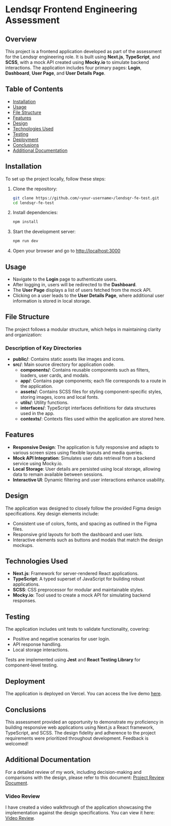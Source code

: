 # Lendsqr Frontend Engineering Assessment

## Overview

This project is a frontend application developed as part of the assessment for the Lendsqr engineering role. It is built using **Next.js**, **TypeScript**, and **SCSS**, with a mock API created using **Mocky.io** to simulate backend interactions. The application includes four primary pages: **Login**, **Dashboard**, **User Page**, and **User Details Page**.

## Table of Contents

-   [Installation](#installation)
-   [Usage](#usage)
-   [File Structure](#file-structure)
-   [Features](#features)
-   [Design](#design)
-   [Technologies Used](#technologies-used)
-   [Testing](#testing)
-   [Deployment](#deployment)
-   [Conclusions](#conclusions)
-   [Additional Documentation](#additional-documentation)

## Installation

To set up the project locally, follow these steps:

1. Clone the repository:

    ```bash
    git clone https://github.com/<your-username>/lendsqr-fe-test.git
    cd lendsqr-fe-test

    ```

2. Install dependencies:

    ```bash
    npm install

    ```

3. Start the development server:

    ```bash
    npm run dev

    ```

4. Open your browser and go to [http://localhost:3000](http://localhost:3000)

## Usage

-   Navigate to the **Login** page to authenticate users.
-   After logging in, users will be redirected to the **Dashboard**.
-   The **User Page** displays a list of users fetched from the mock API.
-   Clicking on a user leads to the **User Details Page**, where additional user information is stored in local storage.

## File Structure

The project follows a modular structure, which helps in maintaining clarity and organization:

### Description of Key Directories

-   **public/**: Contains static assets like images and icons.
-   **src/**: Main source directory for application code.
    -   **components/**: Contains reusable components such as filters, loaders, user cards, and modals.
    -   **app/**: Contains page components; each file corresponds to a route in the application.
    -   **assets/**: Contains SCSS files for styling component-specific styles, storing images, icons and local fonts.
    -   **utils/**: Utility functions.
    -   **interfaces/**: TypeScript interfaces definitions for data structures used in the app.
    -   **contexts/**: Contexts files used within the application are stored here.

## Features

-   **Responsive Design**: The application is fully responsive and adapts to various screen sizes using flexible layouts and media queries.
-   **Mock API Integration**: Simulates user data retrieval from a backend service using Mocky.io.
-   **Local Storage**: User details are persisted using local storage, allowing data to remain available between sessions.
-   **Interactive UI**: Dynamic filtering and user interactions enhance usability.

## Design

The application was designed to closely follow the provided Figma design specifications. Key design elements include:

-   Consistent use of colors, fonts, and spacing as outlined in the Figma files.
-   Responsive grid layouts for both the dashboard and user lists.
-   Interactive elements such as buttons and modals that match the design mockups.

## Technologies Used

-   **Next.js**: Framework for server-rendered React applications.
-   **TypeScript**: A typed superset of JavaScript for building robust applications.
-   **SCSS**: CSS preprocessor for modular and maintainable styles.
-   **Mocky.io**: Tool used to create a mock API for simulating backend responses.

## Testing

The application includes unit tests to validate functionality, covering:

-   Positive and negative scenarios for user login.
-   API response handling.
-   Local storage interactions.

Tests are implemented using **Jest** and **React Testing Library** for component-level testing.

## Deployment

The application is deployed on Vercel. You can access the live demo [here](https://egba-nnaemeka-lendsqr-fe-test.vercel.app).

## Conclusions

This assessment provided an opportunity to demonstrate my proficiency in building responsive web applications using Next.js a React framework, TypeScript, and SCSS. The design fidelity and adherence to the project requirements were prioritized throughout development. Feedback is welcomed!

## Additional Documentation

For a detailed review of my work, including decision-making and comparisons with the design, please refer to this document: [Project Review Document](https://link-to-your-document.com).

### Video Review

I have created a video walkthrough of the application showcasing the implementation against the design specifications. You can view it here: [Video Review](https://link-to-your-video.com).
